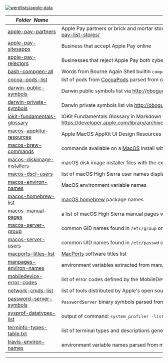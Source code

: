 [![werdlists/apple-data](https://img.shields.io/badge/werdlists-apple_data-purple.svg?logo=github&style=popout&longCache=true)](# "werdlists/apple-data")

|&nbsp;&nbsp;&nbsp;&nbsp;&nbsp;&nbsp;_Folder&nbsp;&nbsp;Name_&nbsp;&nbsp;&nbsp;&nbsp;&nbsp;&nbsp;| _Description of Contents_
|:----------------|--------------------------------------------------------------------------------------------------------------------------------------------------------
| [apple-pay-partners](apple-pay-partners.txt) | Apple Pay partners or brick and mortar stores that accept iPhone payments via <https://www.osxfaq.com/who-accepts-apple-pay-list-stores/> 
| [apple-pay-sitesapps](apple-pay-sitesapps.txt) | Business that accept Apple Pay online 
| [apple-pay-rejectors](apple-pay-rejectors.txt) | Businesses that reject Apple Pay both cyber and physical 
| [bash-compgen-all](bash-compgen-all.txt) |  Words from Bourne Again Shell builtin `compgen` executed with all non-argument command-line flags  
| [cocoa-pods-list](cocoa-pods-list.txt) |  list of pods from [CocoaPods](https://cocoapods.org) parsed from output of command `pod search --simple ''`  
| [darwin-public-symbols](darwin-public-symbols.txt) |  Darwin public symbols list via <http://oboguev.net/kernel-etc/kernel-interface-OSX.html>  
| [darwin-private-symbols](darwin-private-symbols.txt) |  Darwin private symbols list via <http://oboguev.net/kernel-etc/kernel-interface-OSX.html>  
| [iokit-fundamentals-glossary](iokit-fundamentals-glossary.md) |  IOKit Fundamentals Glossary in Markdown format via <https://developer.apple.com/library/archive/documentation/DeviceDrivers/Conceptual/IOKitFundamentals/Glossary/Glossary.html>  
| [macos-appkitui-resources](macos-appkitui-resources.md) |  Apple MacOS AppKit UI Design Resources via <https://developer.apple.com/design/whats-new/>  
| [macos-brew-commands](macos-brew-commands.txt) |  commands available on a [MacOS](https://wikipedia.org/wiki/MacOS) install with [Homebrew](https://brew.sh/) packages installed 
| [macos-diskimage-installers](macos-diskimage-installers.txt) |  macOS disk image installer files with the extension `.dmg`  
| [macos-dscl-users](macos-dscl-users.txt) | list of macOS High Sierra user names displayed by the Directory Service command line utility via `dscl . -list /Users`  
| [macos-environ-names](macos-environ-names.txt) |  MacOS environment variable names 
| [macos-homebrew-list](macos-homebrew-list.txt) |  [macOS homebrew](https://brew.sh) package names  
| [macos-manual-pages](macos-manual-pages.txt) | a list of macOS High Sierra manual pages without section numbers generated by: `sudo /usr/libexec/makewhatis && apropos ' ' | cut -d\( -f1 | sort -u`  
| [macos-server-group](macos-server-group.txt) |  common GID names found in `/etc/group` on [MacOS](https://wikipedia.org/wiki/MacOS) 
| [macos-server-users](macos-server-users.txt) |  common UID names found in `/etc/passwd` on [MacOS](https://wikipedia.org/wiki/MacOS) 
| [macports-titles-list](macports-titles-list.txt) |  [MacPorts](https://www.macports.org) software titles list  
| [manpages-environ-names](manpages-environ-names.txt) |  environment variables extracted from manual pages  
| [mobiledevice-error-codes](mobiledevice-error-codes.txt) |  list of error codes defined by the MobileDevice Library used by iTunes via <https://theiphonewiki.com/wiki/MobileDevice_Library>  
| [network-cmds-list](network-cmds-list.txt) | list of tools distributed by Apple's open source project `network_cmds` 
| [password-server-symbols](password-server-symbols.txt) | `PasswordServer` binary symbols parsed from `/System/Library/PrivateFrameworks/PasswordServer.framework/PasswordServer.tbd`
| [sysprof-datatypes-list](sysprof-datatypes-list.txt) | output of command: `system_profiler -listDataTypes`  
| [terminfo-types-table.txt](terminfo-types-table.txt) | list of terminal types and descriptions generated by toe, "table of (terminfo) entries" 
| [travis-environ-names](travis-environ-names.txt) | environment variable names parsed from multiple `.travis.yml` files found via `locate`  

* * *

